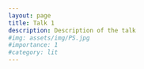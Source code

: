 ```yaml
---
layout: page
title: Talk 1
description: Description of the talk
#img: assets/img/PS.jpg
#importance: 1
#category: lit
---
```



